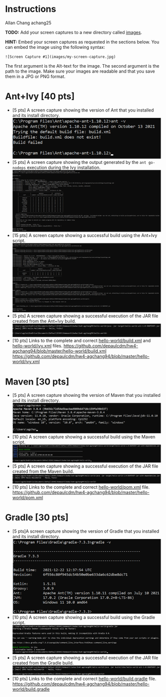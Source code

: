 # Instructions
Allan Chang achang25

**TODO:** Add your screen captures to a new directory called [images](images).

**HINT:** Embed your screen captures as requested in the sections below. You can embed the image using the following syntax:

```
![Screen Capture #1](images/my-screen-capture.jpg)
```

The first argument is the Alt-text for the image. The second argument is the path to the image. Make sure your images are readable and that you save them in a JPG or PNG format.

# Ant+Ivy [40 pts]
- [5 pts] A screen capture showing the version of Ant that you installed and its install directory.
![Screen Capture #1](images/ant_install.png)
- [5 pts] A screen capture showing the output generated by the `ant go-nodeps` execution during the Ivy installation.
![Screen Capture #2](images/ant_go-nodeps.png)
- [15 pts] A screen capture showing a successful build using the Ant+Ivy script.
![Screen Capture #3](images/ant_build.png)
- [5 pts] A screen capture showing a successful execution of the JAR file created from the Ant+Ivy build.
![Screen Capture #3](images/ant_successful_execution.png)
- [10 pts] Links to the complete and correct [hello-world/build.xml](hello-world/build.xml) and [hello-world/ivy.xml](hello-world/ivy.xml) files.
https://github.com/depaulcdm/hw4-agchang94/blob/master/hello-world/build.xml
https://github.com/depaulcdm/hw4-agchang94/blob/master/hello-world/ivy.xml
# Maven [30 pts]
- [5 pts] A screen capture showing the version of Maven that you installed and its install directory.
![Screen Capture #4](images/maven_install.png)
- [10 pts] A screen capture showing a successful build using the Maven script.
![Screen Capture #5](images/maven_build.png)
- [5 pts] A screen capture showing a successful execution of the JAR file created from the Maven build.
![Screen Capture #6](images/maven_successful_execution.png)
- [10 pts] Links to the complete and correct [hello-world/pom.xml](hello-world/pom.xml) file.
https://github.com/depaulcdm/hw4-agchang94/blob/master/hello-world/pom.xml

# Gradle [30 pts]
- [5 pts]A screen capture showing the version of Gradle that you installed and its install directory.
![Screen Capture #7](images/gradle_install.png)
- [10 pts] A screen capture showing a successful build using the Gradle script.
![Screen Capture #8](images/gradle_build.png)
- [5 pts] A screen capture showing a successful execution of the JAR file created from the Gradle build.
![Screen Capture #9](images/gradle_successful_execution.png)
- [10 pts] Links to the complete and correct [hello-world/build.gradle](hello-world/build.gradle) file.
https://github.com/depaulcdm/hw4-agchang94/blob/master/hello-world/build.gradle

